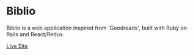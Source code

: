 # Biblio
Biblio is a web application inspired from 'Goodreads', built with
Ruby on Rails and React/Redux.

[Live Site](www.bibli-phile.com)
